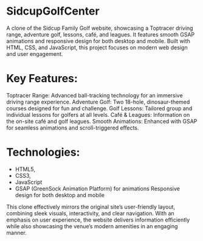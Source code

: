 <!-- Uploading "sidegolf_img.png"... -->
# SidcupGolfCenter
A clone of the Sidcup Family Golf website, showcasing a Toptracer driving range, adventure golf, lessons, café, and leagues. It features smooth GSAP animations and responsive design for both desktop and mobile. Built with HTML, CSS, and JavaScript, this project focuses on modern web design and user engagement.

# Key Features:
Toptracer Range: Advanced ball-tracking technology for an immersive driving range experience.
Adventure Golf: Two 18-hole, dinosaur-themed courses designed for fun and challenge.
Golf Lessons: Tailored group and individual lessons for golfers at all levels.
Café & Leagues: Information on the on-site café and golf leagues.
Smooth Animations: Enhanced with GSAP for seamless animations and scroll-triggered effects.

# Technologies:
- HTML5, 
- CSS3, 
- JavaScript
- GSAP (GreenSock Animation Platform) for animations
Responsive design for both desktop and mobile

This clone effectively mirrors the original site’s user-friendly layout, combining sleek visuals, interactivity, and clear navigation. With an emphasis on user experience, the website delivers information efficiently while also showcasing the venue’s modern amenities in an engaging manner.
